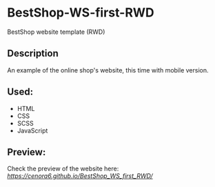 # BestShop-WS-first-RWD
BestShop website template (RWD)

## Description
An example of the online shop's website, this time with mobile version.

## Used: 
- HTML
- CSS
- SCSS
- JavaScript

## Preview:
Check the preview of the website here: *https://cenora6.github.io/BestShop_WS_first_RWD/*

